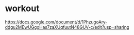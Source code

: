 # workout

https://docs.google.com/document/d/1PhzugoAry-ddgu2MEwUGgoHas7zaXUqfuutN48GUV-c/edit?usp=sharing
